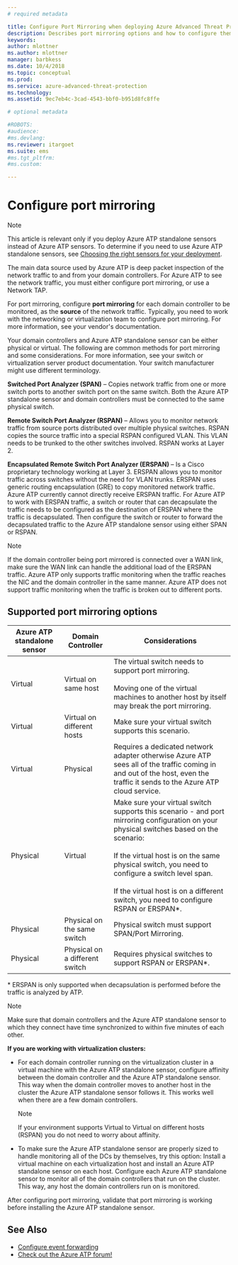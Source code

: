 ```yaml
---
# required metadata

title: Configure Port Mirroring when deploying Azure Advanced Threat Protection | Microsoft Docs
description: Describes port mirroring options and how to configure them for Azure ATP
keywords:
author: mlottner
ms.author: mlottner
manager: barbkess
ms.date: 10/4/2018
ms.topic: conceptual
ms.prod:
ms.service: azure-advanced-threat-protection
ms.technology:
ms.assetid: 9ec7eb4c-3cad-4543-bbf0-b951d8fc8ffe

# optional metadata

#ROBOTS:
#audience:
#ms.devlang:
ms.reviewer: itargoet
ms.suite: ems
#ms.tgt_pltfrm:
#ms.custom:

---
```




# Configure port mirroring
> [!NOTE] 
> This article is relevant only if you deploy Azure ATP standalone sensors instead of Azure ATP sensors. To determine if you need to use Azure ATP standalone sensors, see [Choosing the right sensors for your deployment](atp-capacity-planning.md#choosing-the-right-sensor-type-for-your-deployment).
 
The main data source used by Azure ATP is deep packet inspection of the network traffic to and from your domain controllers. For Azure ATP to see the network traffic, you must either configure port mirroring, or use a Network TAP.

For port mirroring, configure **port mirroring** for each domain controller to be monitored, as the **source** of the network traffic. Typically, you need to work with the networking or virtualization team to configure port mirroring.
For more information, see your vendor's documentation.

Your domain controllers and Azure ATP standalone sensor can be either physical or virtual. The following are common methods for port mirroring and some considerations. For more information, see your switch or virtualization server product documentation. Your switch manufacturer might use different terminology.

**Switched Port Analyzer (SPAN)** – Copies network traffic from one or more switch ports to another switch port on the same switch. Both the Azure ATP standalone sensor and domain controllers must be connected to the same physical switch.

**Remote Switch Port Analyzer (RSPAN)**  – Allows you to monitor network traffic from source ports distributed over multiple physical switches. RSPAN copies the source traffic into a special RSPAN configured VLAN. This VLAN needs to be trunked to the other switches involved. RSPAN works at Layer 2.

**Encapsulated Remote Switch Port Analyzer (ERSPAN)** – Is a Cisco proprietary technology working at Layer 3. ERSPAN allows you to monitor traffic across switches without the need for VLAN trunks. ERSPAN uses generic routing encapsulation (GRE) to copy monitored network traffic. Azure ATP currently cannot directly receive ERSPAN traffic. For Azure ATP to work with ERSPAN traffic, a switch or router that can decapsulate the traffic needs to be configured as the destination of ERSPAN where the traffic is decapsulated. Then configure the switch or router to forward the decapsulated traffic to the Azure ATP standalone sensor using either SPAN or RSPAN.

> [!NOTE]
> If the domain controller being port mirrored is connected over a WAN link, make sure the WAN link can handle the additional load of the ERSPAN traffic.
> Azure ATP only supports traffic monitoring when the traffic reaches the NIC and the domain controller in the same manner. Azure ATP does not support traffic monitoring when the traffic is broken out to different ports.

## Supported port mirroring options

|Azure ATP standalone sensor|Domain Controller|Considerations|
|---------------|---------------------|------------------|
|Virtual|Virtual on same host|The virtual switch needs to support port mirroring.<br /><br />Moving one of the virtual machines to another host by itself may break the port mirroring.|
|Virtual|Virtual on different hosts|Make sure your virtual switch supports this scenario.|
|Virtual|Physical|Requires a dedicated network adapter otherwise Azure ATP sees all of the traffic coming in and out of the host, even the traffic it sends to the Azure ATP cloud service.|
|Physical|Virtual|Make sure your virtual switch supports this scenario - and port mirroring configuration on your physical switches based on the scenario:<br /><br />If the virtual host is on the same physical switch, you need to configure a switch level span.<br /><br />If the virtual host is on a different switch, you need to configure RSPAN or ERSPAN&#42;.|
|Physical|Physical on the same switch|Physical switch must support SPAN/Port Mirroring.|
|Physical|Physical on a different switch|Requires physical switches to support RSPAN or ERSPAN&#42;.|

&#42; ERSPAN is only supported when decapsulation is performed before the traffic is analyzed by ATP.

> [!NOTE]
> Make sure that domain controllers and the Azure ATP standalone sensor to which they connect have time synchronized to within five minutes of each other.

**If you are working with virtualization clusters:**

- For each domain controller running on the virtualization cluster in a virtual machine with the Azure ATP standalone sensor,  configure affinity between the domain controller and the Azure ATP standalone sensor. This way when the domain controller moves to another host in the cluster the Azure ATP standalone sensor follows it. This works well when there are a few domain controllers.

  > [!NOTE]
  > If your environment supports Virtual to Virtual on different hosts (RSPAN) you do not need to worry about affinity.
 
- To make sure the Azure ATP standalone sensor are properly sized to handle monitoring all of the DCs by themselves, try this option: Install a virtual machine on each virtualization host and install an Azure ATP standalone sensor on each host. Configure each Azure ATP standalone sensor to monitor all of the domain controllers  that run on the cluster. This way, any host the domain controllers run on is monitored.

After configuring port mirroring, validate that port mirroring is working before installing the Azure ATP standalone sensor.

## See Also
- [Configure event forwarding](configure-event-forwarding.md)
- [Check out the Azure ATP forum!](https://aka.ms/azureatpcommunity)
